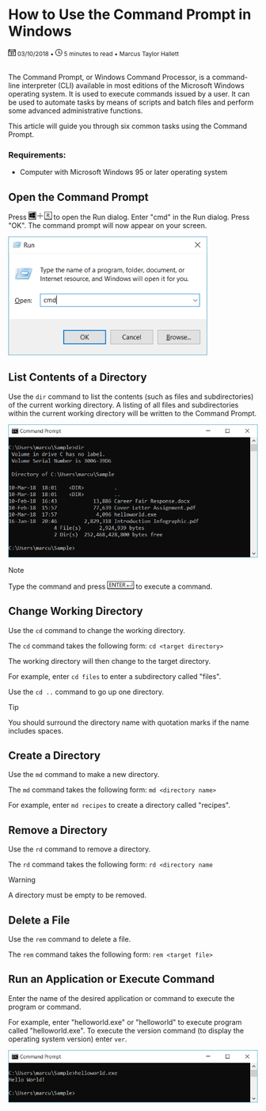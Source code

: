 # How to Use the Command Prompt in Windows
<div style="font-size:12px"><img src="../images/calendar.svg" height="14px"> 03/10/2018 • <img src="../images/clock.svg" height="14px"> 5 minutes to read • Marcus Taylor Hallett</div>
<br />

The Command Prompt, or Windows Command Processor, is a command-line interpreter (CLI) available in most editions of the Microsoft Windows operating system. It is used to execute commands issued by a user. It can be used to automate tasks by means of scripts and batch files and perform some advanced administrative functions.

This article will guide you through six common tasks using the Command Prompt.

### Requirements:
- Computer with Microsoft Windows 95 or later operating system

## Open the Command Prompt
Press <img src="../images/windowskeyplusrkey.svg" height="16px"> to open the Run dialog. Enter "cmd" in the Run dialog. Press "OK". The command prompt will now appear on your screen.

<img src="../images/run.png" height="240px">

## List Contents of a Directory
Use the `dir` command to list the contents (such as files and subdirectories) of the current working directory. A listing of all files and subdirectories within the current working directory will be written to the Command Prompt.

<img src="../images/dir.png">

> [!NOTE]
> Type the command and press <img src="../images/enterkey.svg" height="16px"> to execute a command.

## Change Working Directory
Use the `cd` command to change the working directory.

The `cd` command takes the following form: `cd <target directory>`

The working directory will then change to the target directory.

For example, enter `cd files` to enter a subdirectory called "files".

Use the `cd ..` command to go up one directory.

> [!TIP]
> You should surround the directory name with quotation marks if the name includes spaces.

## Create a Directory
Use the `md` command to make a new directory.

The `md` command takes the following form: `md <directory name>`

For example, enter `md recipes` to create a directory called "recipes".

## Remove a Directory
Use the `rd` command to remove a directory.

The `rd` command takes the following form: `rd <directory name`

> [!WARNING]
> A directory must be empty to be removed.

## Delete a File
Use the `rem` command to delete a file.

The `rem` command takes the following form: `rem <target file>`

## Run an Application or Execute Command

Enter the name of the desired application or command to execute the program or command.

For example, enter "helloworld.exe" or "helloworld" to execute program called "helloworld.exe". To execute the version command (to display the operating system version) enter `ver`.
	
<img src="../images/helloworld.png">

